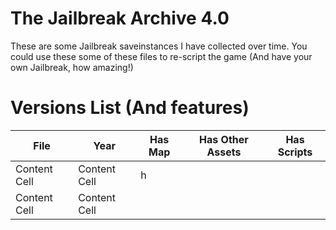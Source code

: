 # **The Jailbreak Archive 4.0**
These are some Jailbreak saveinstances I have collected over time.
You could use these some of these files to re-script the game (And have your own Jailbreak, how amazing!)

# **Versions List (And features)**

| File          | Year          | Has Map  | Has Other Assets | Has Scripts|
| ------------- | ------------- | -------- | ---------------- | ---------- |
| Content Cell  | Content Cell  |   h      |                  |            |
| Content Cell  | Content Cell  |          |                  |            |

